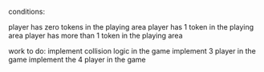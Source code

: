 conditions:

player has zero tokens in the playing area
player has 1 token in the playing area
player has more than 1 token in the playing area


work to do:
implement collision logic in the game
implement 3 player in the game
implement the 4 player in the game
